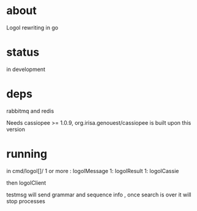 # about

Logol rewriting in go

# status

in development

# deps

rabbitmq and redis

Needs cassiopee >= 1.0.9, org.irisa.genouest/cassiopee is built upon this version

# running


in cmd/logol[]/
1 or more : logolMessage
1: logolResult
1: logolCassie

then logolClient

testmsg will send grammar and sequence info , once search is over it will stop processes
